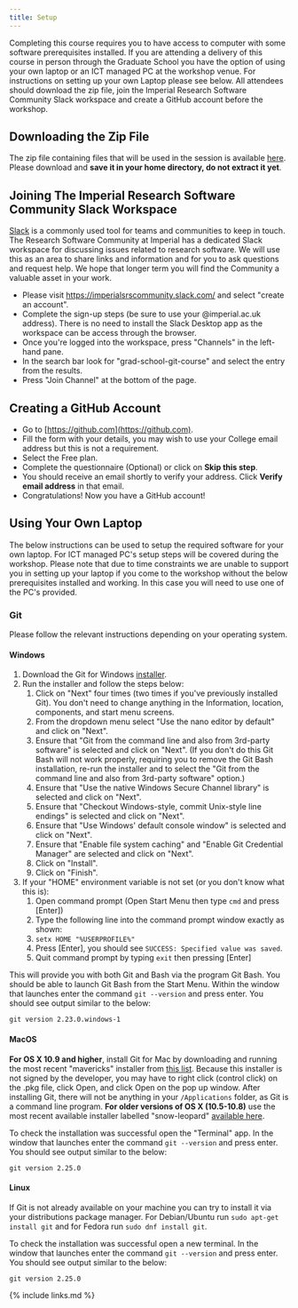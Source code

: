 ```yaml
---
title: Setup
---
```


Completing this course requires you to have access to computer with some
software prerequisites installed. If you are attending a delivery of this course
in person through the Graduate School you have the option of using your own
laptop or an ICT managed PC at the workshop venue. For instructions on setting
up your own Laptop please see below. All attendees should download the zip file,
join the Imperial Research Software Community Slack workspace and create a
GitHub account before the workshop.

## Downloading the Zip File

The zip file containing files that will be used in the session is available
[here](code/recipe.zip). Please download and **save it in your home directory,
do not extract it yet**.

## Joining The Imperial Research Software Community Slack Workspace

[Slack](https://slack.com/intl/en-gb/) is a commonly used tool for teams and
communities to keep in touch. The Research Software Community at Imperial has a
dedicated Slack workspace for discussing issues related to research software.
We will use this as an area to share links and information and for you to ask
questions and request help. We hope that longer term you will find the Community
a valuable asset in your work.

* Please visit https://imperialsrscommunity.slack.com/ and select "create an
  account".
* Complete the sign-up steps (be sure to use your @imperial.ac.uk address).
  There is no need to install the Slack Desktop app as the workspace can be
  access through the browser.
* Once you're logged into the workspace, press "Channels" in the left-hand pane.
* In the search bar look for "grad-school-git-course" and select the entry
  from the results.
* Press "Join Channel" at the bottom of the page.

## Creating a GitHub Account

- Go to [https://github.com](https://github.com).
- Fill the form with your details, you may wish to use your College email
  address but this is not a requirement.
- Select the Free plan.
- Complete the questionnaire (Optional) or click on **Skip this step**.
- You should receive an email shortly to verify your address. Click **Verify
  email address** in that email.
- Congratulations! Now you have a GitHub account!

## Using Your Own Laptop

The below instructions can be used to setup the required software for your own
laptop. For ICT managed PC's setup steps will be covered during the
workshop. Please note that due to time constraints we are unable to support you
in setting up your laptop if you come to the workshop without the below
prerequisites installed and working. In this case you will need to use one of
the PC's provided.

### Git

Please follow the relevant instructions depending on your operating system.

#### Windows


1. Download the Git for Windows [installer](https://git-for-windows.github.io/).
1. Run the installer and follow the steps below:
   1. Click on "Next" four times (two times if you've previously installed Git). You don't need to change anything in the Information, location, components, and start menu screens.
   1. From the dropdown menu select "Use the nano editor by default" and click on "Next".
   1. Ensure that "Git from the command line and also from 3rd-party software" is selected and click on "Next". (If you don't do this Git Bash will not work properly, requiring you to remove the Git Bash installation, re-run the installer and to select the "Git from the command line and also from 3rd-party software" option.)
   1. Ensure that "Use the native Windows Secure Channel library" is selected and click on "Next".
   1. Ensure that "Checkout Windows-style, commit Unix-style line endings" is selected and click on "Next".
   1. Ensure that "Use Windows' default console window" is selected and click on "Next".
   1. Ensure that "Enable file system caching" and "Enable Git Credential Manager" are selected and click on "Next".
   1. Click on "Install".
   1. Click on "Finish".
1. If your "HOME" environment variable is not set (or you don't know what this is):
   1. Open command prompt (Open Start Menu then type `cmd` and press [Enter])
   1. Type the following line into the command prompt window exactly as shown:
   1. `setx HOME "%USERPROFILE%"`
   1. Press [Enter], you should see `SUCCESS: Specified value was saved`.
   1. Quit command prompt by typing `exit` then pressing [Enter]

This will provide you with both Git and Bash via the program Git Bash. You
should be able to launch Git Bash from the Start Menu. Within the window that
launches enter the command `git --version` and press enter. You should see
output similar to the below:
```
git version 2.23.0.windows-1
```

#### MacOS

**For OS X 10.9 and higher**, install Git for Mac by downloading and running the
most recent "mavericks" installer from [this list][installer-list]. Because this
installer is not signed by the developer, you may have to right click (control
click) on the .pkg file, click Open, and click Open on the pop up window. After
installing Git, there will not be anything in your `/Applications` folder, as
Git is a command line program. **For older versions of OS X (10.5-10.8)** use
the most recent available installer labelled "snow-leopard" [available
here][snow-leopard].

[installer-list]: http://sourceforge.net/projects/git-osx-installer/files/
[snow-leopard]: http://sourceforge.net/projects/git-osx-installer/files/

To check the installation was successful open the "Terminal" app. In the window
that launches enter the command `git --version` and press enter. You should see
output similar to the below:
```
git version 2.25.0
```

#### Linux

If Git is not already available on your machine you can try to install it via
your distributions package manager. For Debian/Ubuntu run `sudo apt-get install
git` and for Fedora run `sudo dnf install git`.

To check the installation was successful open a new terminal. In the window that
launches enter the command `git --version` and press enter. You should see
output similar to the below:
```
git version 2.25.0
```

{% include links.md %}
